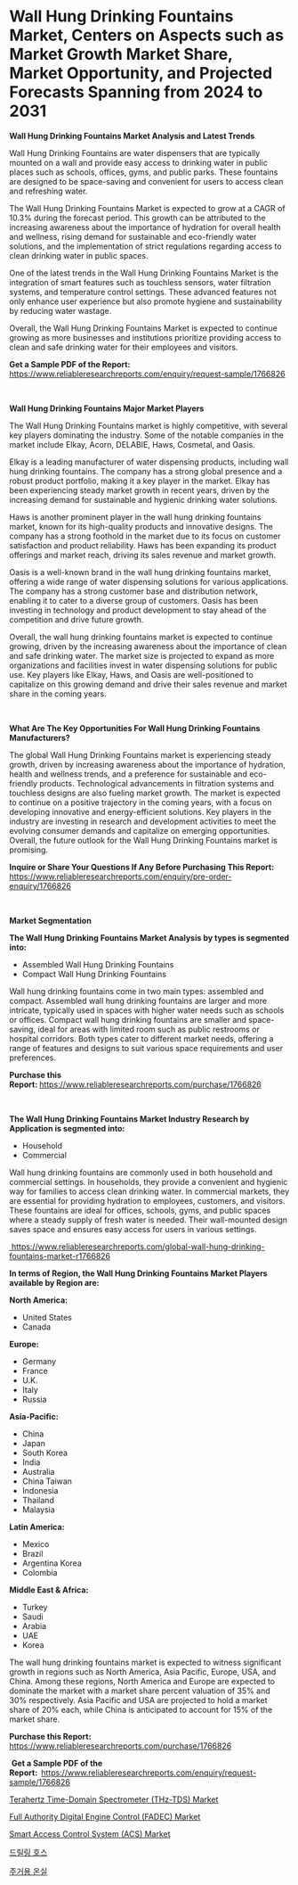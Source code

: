 <p><h1>Wall Hung Drinking Fountains Market, Centers on Aspects such as Market Growth Market Share, Market Opportunity, and Projected Forecasts Spanning from 2024 to 2031</h1></p><p><strong>Wall Hung Drinking Fountains Market Analysis and Latest Trends</strong></p>
<p><p>Wall Hung Drinking Fountains are water dispensers that are typically mounted on a wall and provide easy access to drinking water in public places such as schools, offices, gyms, and public parks. These fountains are designed to be space-saving and convenient for users to access clean and refreshing water.</p><p>The Wall Hung Drinking Fountains Market is expected to grow at a CAGR of 10.3% during the forecast period. This growth can be attributed to the increasing awareness about the importance of hydration for overall health and wellness, rising demand for sustainable and eco-friendly water solutions, and the implementation of strict regulations regarding access to clean drinking water in public spaces.</p><p>One of the latest trends in the Wall Hung Drinking Fountains Market is the integration of smart features such as touchless sensors, water filtration systems, and temperature control settings. These advanced features not only enhance user experience but also promote hygiene and sustainability by reducing water wastage.</p><p>Overall, the Wall Hung Drinking Fountains Market is expected to continue growing as more businesses and institutions prioritize providing access to clean and safe drinking water for their employees and visitors.</p></p>
<p><strong>Get a Sample PDF of the Report:&nbsp;</strong> <a href="https://www.reliableresearchreports.com/enquiry/request-sample/1766826">https://www.reliableresearchreports.com/enquiry/request-sample/1766826</a></p>
<p>&nbsp;</p>
<p><strong>Wall Hung Drinking Fountains Major Market Players</strong></p>
<p><p>The Wall Hung Drinking Fountains market is highly competitive, with several key players dominating the industry. Some of the notable companies in the market include Elkay, Acorn, DELABIE, Haws, Cosmetal, and Oasis.</p><p>Elkay is a leading manufacturer of water dispensing products, including wall hung drinking fountains. The company has a strong global presence and a robust product portfolio, making it a key player in the market. Elkay has been experiencing steady market growth in recent years, driven by the increasing demand for sustainable and hygienic drinking water solutions.</p><p>Haws is another prominent player in the wall hung drinking fountains market, known for its high-quality products and innovative designs. The company has a strong foothold in the market due to its focus on customer satisfaction and product reliability. Haws has been expanding its product offerings and market reach, driving its sales revenue and market growth.</p><p>Oasis is a well-known brand in the wall hung drinking fountains market, offering a wide range of water dispensing solutions for various applications. The company has a strong customer base and distribution network, enabling it to cater to a diverse group of customers. Oasis has been investing in technology and product development to stay ahead of the competition and drive future growth.</p><p>Overall, the wall hung drinking fountains market is expected to continue growing, driven by the increasing awareness about the importance of clean and safe drinking water. The market size is projected to expand as more organizations and facilities invest in water dispensing solutions for public use. Key players like Elkay, Haws, and Oasis are well-positioned to capitalize on this growing demand and drive their sales revenue and market share in the coming years.</p></p>
<p>&nbsp;</p>
<p><strong>What Are The Key Opportunities For Wall Hung Drinking Fountains Manufacturers?</strong></p>
<p><p>The global Wall Hung Drinking Fountains market is experiencing steady growth, driven by increasing awareness about the importance of hydration, health and wellness trends, and a preference for sustainable and eco-friendly products. Technological advancements in filtration systems and touchless designs are also fueling market growth. The market is expected to continue on a positive trajectory in the coming years, with a focus on developing innovative and energy-efficient solutions. Key players in the industry are investing in research and development activities to meet the evolving consumer demands and capitalize on emerging opportunities. Overall, the future outlook for the Wall Hung Drinking Fountains market is promising.</p></p>
<p><strong>Inquire or Share Your Questions If Any Before Purchasing This Report:</strong> <a href="https://www.reliableresearchreports.com/enquiry/pre-order-enquiry/1766826">https://www.reliableresearchreports.com/enquiry/pre-order-enquiry/1766826</a></p>
<p>&nbsp;</p>
<p><strong>Market Segmentation</strong></p>
<p><strong>The Wall Hung Drinking Fountains Market Analysis by types is segmented into:</strong></p>
<p><ul><li>Assembled Wall Hung Drinking Fountains</li><li>Compact Wall Hung Drinking Fountains</li></ul></p>
<p><p>Wall hung drinking fountains come in two main types: assembled and compact. Assembled wall hung drinking fountains are larger and more intricate, typically used in spaces with higher water needs such as schools or offices. Compact wall hung drinking fountains are smaller and space-saving, ideal for areas with limited room such as public restrooms or hospital corridors. Both types cater to different market needs, offering a range of features and designs to suit various space requirements and user preferences.</p></p>
<p><strong>Purchase this Report:&nbsp;</strong><a href="https://www.reliableresearchreports.com/purchase/1766826">https://www.reliableresearchreports.com/purchase/1766826</a></p>
<p>&nbsp;</p>
<p><strong>The Wall Hung Drinking Fountains Market Industry Research by Application is segmented into:</strong></p>
<p><ul><li>Household</li><li>Commercial</li></ul></p>
<p><p>Wall hung drinking fountains are commonly used in both household and commercial settings. In households, they provide a convenient and hygienic way for families to access clean drinking water. In commercial markets, they are essential for providing hydration to employees, customers, and visitors. These fountains are ideal for offices, schools, gyms, and public spaces where a steady supply of fresh water is needed. Their wall-mounted design saves space and ensures easy access for users in various settings.</p></p>
<p><a href="https://www.reliableresearchreports.com/global-wall-hung-drinking-fountains-market-r1766826">&nbsp;https://www.reliableresearchreports.com/global-wall-hung-drinking-fountains-market-r1766826</a></p>
<p><strong>In terms of Region, the Wall Hung Drinking Fountains Market Players available by Region are:</strong></p>
<p>
    <p> <strong> North America: </strong>
        <ul>
            <li>United States</li>
            <li>Canada</li>
        </ul>
        </p> 
    <p> <strong> Europe: </strong>
        <ul>
            <li>Germany</li>
            <li>France</li>
            <li>U.K.</li>
            <li>Italy</li>
            <li>Russia</li>
        </ul>
        </p> 
    <p> <strong> Asia-Pacific: </strong>
        <ul>
            <li>China</li>
            <li>Japan</li>
            <li>South Korea</li>
            <li>India</li>
            <li>Australia</li>
            <li>China Taiwan</li>
            <li>Indonesia</li>
            <li>Thailand</li>
            <li>Malaysia</li>
        </ul>
        </p> 
    <p> <strong> Latin America: </strong>
        <ul>
            <li>Mexico</li>
            <li>Brazil</li>
            <li>Argentina Korea</li>
            <li>Colombia</li>
        </ul>
        </p> 
    <p> <strong> Middle East & Africa: </strong>
        <ul>
            <li>Turkey</li>
            <li>Saudi</li>
            <li>Arabia</li>
            <li>UAE</li>
            <li>Korea</li>
        </ul>
    </p>
    </p>
<p><p>The wall hung drinking fountains market is expected to witness significant growth in regions such as North America, Asia Pacific, Europe, USA, and China. Among these regions, North America and Europe are expected to dominate the market with a market share percent valuation of 35% and 30% respectively. Asia Pacific and USA are projected to hold a market share of 20% each, while China is anticipated to account for 15% of the market share.</p></p>
<p><strong>Purchase this Report: </strong><a href="https://www.reliableresearchreports.com/purchase/1766826">https://www.reliableresearchreports.com/purchase/1766826</a></p>
<p>&nbsp;<strong>Get a Sample PDF of the Report:&nbsp;&nbsp;</strong><a href="https://www.reliableresearchreports.com/enquiry/request-sample/1766826">https://www.reliableresearchreports.com/enquiry/request-sample/1766826</a></p>
<p><strong></strong></p>
<p><p><a href="https://github.com/eliyamanson4561/Market-Research-Report-List-1/blob/main/terahertz-time-domain-spectrometer-thz-tds-market.md">Terahertz Time-Domain Spectrometer (THz-TDS) Market</a></p><p><a href="https://github.com/santosh758595/Market-Research-Report-List-5/blob/main/full-authority-digital-engine-control-fadec-market.md">Full Authority Digital Engine Control (FADEC) Market</a></p><p><a href="https://github.com/elizabethdagraca/Market-Research-Report-List-4/blob/main/smart-access-control-system-acs-market.md">Smart Access Control System (ACS) Market</a></p><p><a href="https://github.com/muchswr/Market-Research-Report-List-2/blob/main/507589470459.md">드릴링 호스</a></p><p><a href="https://github.com/alpinestartsekian/Market-Research-Report-List-2/blob/main/405987070458.md">주거용 온실</a></p></p>